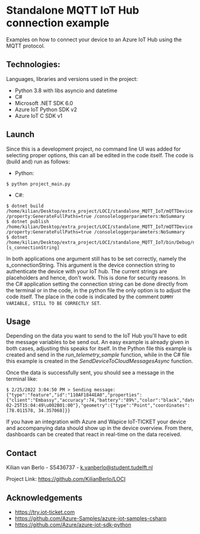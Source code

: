 # Standalone MQTT IoT Hub connection example
Examples on how to connect your device to an Azure IoT Hub using the MQTT protocol.


## Technologies:
Languages, libraries and versions used in the project:
- Python 3.8 with libs asyncio and datetime
- C#
- Microsoft .NET SDK 6.0
- Azure IoT Python SDK v2
- Azure IoT C SDK v1


## Launch
Since this is a development project, no command line UI was added for selecting proper options, this can all be edited in the code itself. The code is (build and) run as follows:
- Python:
``` 
$ python project_main.py
 ```
 - C#:
 ```
 $ dotnet build /home/kilian/Desktop/extra_project/LOCI/standalone_MQTT_IoT/mQTTDevice.csproj /property:GenerateFullPaths=true /consoleloggerparameters:NoSummary
 $ dotnet publish /home/kilian/Desktop/extra_project/LOCI/standalone_MQTT_IoT/mQTTDevice.csproj /property:GenerateFullPaths=true /consoleloggerparameters:NoSummary
 $ dotnet /home/kilian/Desktop/extra_project/LOCI/standalone_MQTT_IoT/bin/Debug/net6.0/mQTTDevice.dll [s_connectionString]
 ```

In both applications one argument still has to be set correctly, namely the s_connectionString. This argument is the device connection string to authenticate the device with your IoT hub. The current strings are placeholders and hence, don't work. This is done for security reasons. In the C# application setting the connection string can be done directly from the terminal or in the code, in the python file the only option is to adjust the code itself. The place in the code is indicated by the comment ```DUMMY VARIABLE, STILL TO BE CORRECTLY SET```.


## Usage
Depending on the data you want to send to the IoT Hub you'll have to edit the message variables to be send out. An easy example is already given in both cases, adjusting this speaks for itself. In the Python file this example is created and send in the _run_telemetry_sample_ function, while in the C# file this example is created in the _SendDeviceToCloudMessagesAsync_ function.

Once the data is successfully sent, you should see a message in the terminal like: 
```
$ 2/25/2022 3:04:50 PM > Sending message: {"type":"feature","id":"110AF1844EA0","properties":{"client":"Embassy","accuracy":74,"battery":"89%","color":"black","dateTime":"2022-02-25T15:04:49\u002B01:00"},"geometry":{"type":"Point","coordinates":[78.011578, 34.357068]}}
```
If you have an integration with Azure and Wapice IoT-TICKET your device and accompanying data should show up in the device overview. From there, dashboards can be created that react in real-time on the data received.


## Contact
Kilian van Berlo - S5436737 - k.vanberlo@student.tudelft.nl

Project Link: https://github.com/KilianBerlo/LOCI


## Acknowledgements
- https://try.iot-ticket.com
- https://github.com/Azure-Samples/azure-iot-samples-csharp
- https://github.com/Azure/azure-iot-sdk-python
